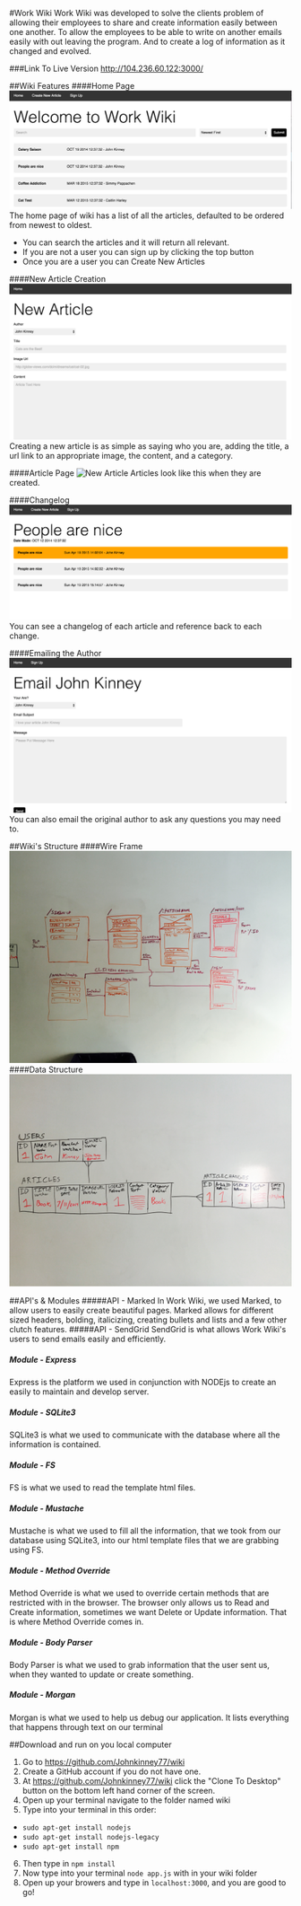 #Work Wiki
Work Wiki was developed to solve the clients problem of allowing their employees to share and create information easily between one another. To allow the employees to be able to write on another emails easily with out leaving the program. And to create a log of information as it changed and evolved.

###Link To Live Version
http://104.236.60.122:3000/

##Wiki Features
####Home Page
![Home Page](/homepage.jpg)
The home page of wiki has a list of all the articles, defaulted to be ordered from newest to oldest.
- You can search the articles and it will return all relevant.
- If you are not a user you can sign up by clicking the top button
- Once you are a user you can Create New Articles

####New Article Creation
![New Article](/newArticle.jpg)
Creating a new article is as simple as saying who you are, adding the title, a url link to an appropriate image, the content, and a category.

####Article Page
![New Article](/article.jpg)
Articles look like this when they are created.

####Changelog
![New Article](/Changelog.jpg)
You can see a changelog of each article and reference back to each change.

####Emailing the Author
![New Article](/email.jpg)
You can also email the original author to ask any questions you may need to.

##Wiki's Structure
####Wire Frame
![Wire Frame](/IMG_0347.jpg)
####Data Structure
![Data Structure](/IMG_0345.jpg)


##API's & Modules
#####API - Marked
In Work Wiki, we used Marked, to allow users to easily create beautiful pages. Marked allows for different sized headers, bolding, italicizing, creating bullets and lists and a few other clutch features.
#####API - SendGrid
SendGrid is what allows Work Wiki's users to send emails easily and efficiently.

##### Module - Express
Express is the platform we used in conjunction with NODEjs to create an easily to maintain and develop server.
##### Module - SQLite3
SQLite3 is what we used to communicate with the database where all the information is contained.
##### Module - FS
FS is what we used to read the template html files.
##### Module - Mustache
Mustache is what we used to fill all the information, that we took from our database using SQLite3, into our html template files that we are grabbing using FS.
##### Module - Method Override
Method Override is what we used to override certain methods that are restricted with in the browser. The browser only allows us to Read and Create information, sometimes we want Delete or Update information. That is where Method Override comes in.
##### Module - Body Parser
Body Parser is what we used to grab information that the user sent us, when they wanted to update or create something.
##### Module - Morgan
Morgan is what we used to help us debug our application. It lists everything that happens through text on our terminal

##Download and run on you local computer
1. Go to https://github.com/Johnkinney77/wiki
2. Create a GitHub account if you do not have one.
3. At https://github.com/Johnkinney77/wiki click the "Clone To Desktop" button on the bottom left hand corner of the screen.
4. Open up your terminal navigate to the folder named wiki
5. Type into your terminal in this order:
  - `sudo apt-get install nodejs`
  - `sudo apt-get install nodejs-legacy`
  - `sudo apt-get install npm`
6. Then type in `npm install`
7. Now type into your terminal `node app.js` with in your wiki folder
8. Open up your browers and type in `localhost:3000`, and you are good to go!
